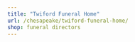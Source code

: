 ```yaml
---
title: "Twiford Funeral Home"
url: /chesapeake/twiford-funeral-home/
shop: funeral directors
---
```

